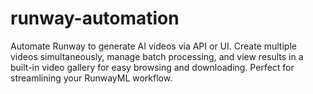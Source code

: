 # runway-automation
Automate Runway to generate AI videos via API or UI. Create multiple videos simultaneously, manage batch processing, and view results in a built-in video gallery for easy browsing and downloading. Perfect for streamlining your RunwayML workflow.
